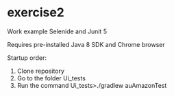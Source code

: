 # exercise2

Work example Selenide and Junit 5

Requires pre-installed Java 8 SDK and Chrome browser

Startup order:
1. Clone repository
2. Go to the folder Ui_tests
3. Run the command
Ui_tests>./gradlew auAmazonTest
